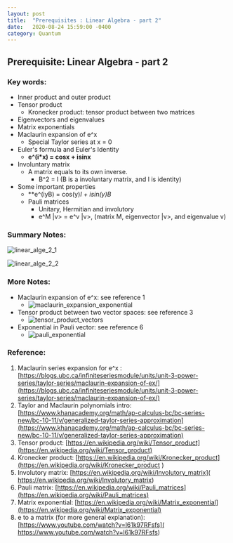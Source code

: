```yaml
---
layout: post
title:  "Prerequisites : Linear Algebra - part 2"
date:   2020-08-24 15:59:00 -0400
category: Quantum 
---
```


## Prerequisite: Linear Algebra - part 2

### Key words:

- Inner product and outer product 
- Tensor product 
  - Kronecker product: tensor product between two matrices
- Eigenvectors and eigenvalues 
- Matrix exponentials 
- Maclaurin expansion of e^x  
  - Special Taylor series at x = 0
- Euler's formula and Euler's Identity 
  - **e^(i*x) = cosx + isinx**
- Involuntary matrix
  - A matrix equals to its own inverse.
    - B^2 = I (B is a involuntary matrix, and I is identity)
- Some important properties
  - **e^(iyB) = cos(y)*I + isin(y)*B**
  - Pauli matrices
    - Unitary, Hermitian and involutory 
    - e^M |v> = e^v |v>, (matrix M, eigenvector |v>, and eigenvalue v)

### Summary Notes: 

![linear_alge_2_1](https://user-images.githubusercontent.com/26306522/91089526-b0a2f400-e621-11ea-82a3-d21b68dab3a1.JPG)

![linear_alge_2_2](https://user-images.githubusercontent.com/26306522/91089539-b39de480-e621-11ea-8fb9-cf9e912ecd35.JPG)

### More Notes:

- Maclaurin expansion of e^x: see reference 1
  - ![maclaurin_expansion_exponential](https://user-images.githubusercontent.com/26306522/91089553-b8629880-e621-11ea-8a35-db96916d5eac.JPG) 
- Tensor product between two vector spaces: see reference 3
  - ![tensor_product_vectors](https://user-images.githubusercontent.com/26306522/91089581-c0223d00-e621-11ea-8b1d-7f1eb0af87cc.JPG)
- Exponential in Pauli vector: see reference 6
  - ![pauli_exponential](https://user-images.githubusercontent.com/26306522/91089569-bc8eb600-e621-11ea-8a70-d8530726d4b7.JPG)

### Reference:

1. Maclaurin series expansion for e^x : [https://blogs.ubc.ca/infiniteseriesmodule/units/unit-3-power-series/taylor-series/maclaurin-expansion-of-ex/](https://blogs.ubc.ca/infiniteseriesmodule/units/unit-3-power-series/taylor-series/maclaurin-expansion-of-ex/)
2. Taylor and Maclaurin polynomials intro: [https://www.khanacademy.org/math/ap-calculus-bc/bc-series-new/bc-10-11/v/generalized-taylor-series-approximation](https://www.khanacademy.org/math/ap-calculus-bc/bc-series-new/bc-10-11/v/generalized-taylor-series-approximation)
3. Tensor product: [https://en.wikipedia.org/wiki/Tensor_product](https://en.wikipedia.org/wiki/Tensor_product)
4. Kronecker product: [https://en.wikipedia.org/wiki/Kronecker_product](https://en.wikipedia.org/wiki/Kronecker_product ) 
5. Involutory matrix: [https://en.wikipedia.org/wiki/Involutory_matrix]( https://en.wikipedia.org/wiki/Involutory_matrix)
6. Pauli matrix: [https://en.wikipedia.org/wiki/Pauli_matrices](https://en.wikipedia.org/wiki/Pauli_matrices)
7. Matrix exponential: [https://en.wikipedia.org/wiki/Matrix_exponential](https://en.wikipedia.org/wiki/Matrix_exponential)
8. e to a matrix (for more general explanation): [https://www.youtube.com/watch?v=l61k97RFsfs]( https://www.youtube.com/watch?v=l61k97RFsfs)
